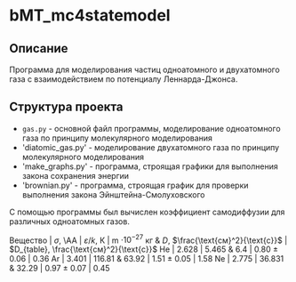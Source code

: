 # bMT_mc4statemodel

## Описание

Программа для моделирования частиц одноатомного и двухатомного газа с взаимодействием по потенциалу Леннарда-Джонса.

## Структура проекта

* `gas.py` - основной файл программы, моделирование одноатомного газа по принципу молекулярного моделирования
* 'diatomic_gas.py' - моделирование двухатомного газа по принципу молекулярного моделирования
* 'make_graphs.py' - программа, строящая графики для выполнения закона сохранения энергии
* 'brownian.py' - программа, строящая график для проверки выполнения закона Эйнштейна-Смолуховского


С помощью программы был вычислен коэффициент самодиффузии для различных одноатомных газов.


Вещество | $\sigma$, \AA | $\varepsilon/k$, К | m $\cdot 10^{-27}$ кг & $D$, $\frac{\text{см}^2}{\text{с}}$ | $D_{table}, \frac{\text{см}^2}{\text{с}}$
He       | 2.628   | 5.465   & 6.4        |  0.80 $\pm$ 0.06 |   0.36
Ar       | 3.401   | 116.81  & 63.92      | 1.51 $\pm$ 0.05 | 1.58
Ne       | 2.775   | 36.831  & 32.29      | 0.97 $\pm$ 0.07  |    0.45
